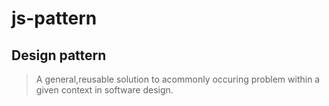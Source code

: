 # js-pattern

## Design pattern

> A general,reusable solution to acommonly occuring problem within a given context in software design.
